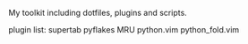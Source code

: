 My toolkit including dotfiles, plugins and scripts.

plugin list:
    supertab
    pyflakes
    MRU
    python.vim
    python_fold.vim
